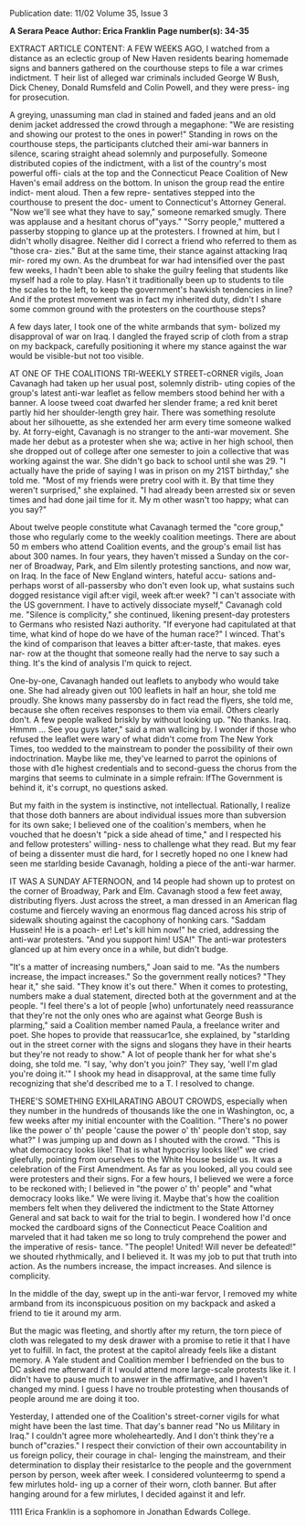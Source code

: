 Publication date: 11/02
Volume 35, Issue 3

**A Serara Peace**
**Author: Erica Franklin**
**Page number(s): 34-35**

EXTRACT ARTICLE CONTENT:
A FEW WEEKS AGO, I watched from a distance as an eclectic group 
of New Haven residents bearing homemade signs and banners 
gathered on the courthouse steps to file a war crimes indictment. 
T heir list of alleged war criminals included George W Bush, Dick 
Cheney, Donald Rumsfeld and Colin Powell, and they were press-
ing for prosecution. 

A greying, unassuming man clad in stained and faded jeans and 
an old denim jacket addressed the crowd through a megaphone: 
"We are resisting and showing our protest to the ones in power!" 
Standing in rows on the courthouse steps, the participants clutched 
their ami-war banners in silence, scaring straight ahead solemnly 
and purposefully. Someone 
distributed 
copies of the 
indictment, with a list of the 
country's most powerful offi-
cials at the top and the 
Connecticut Peace Coalition 
of New Haven's email address 
on the bottom. In unison the 
group read the entire indict-
ment aloud. Then a few repre-
sentatives stepped into the 
courthouse to present the doc-
ument 
to 
Connecticut's 
Attorney General. "Now we'll 
see what they have to say," 
someone remarked smugly. 
There was applause and a hesitant chorus of"yays." 
"Sorry people," muttered a passerby stopping to glance up at 
the protesters. I frowned at him, but I didn't wholly disagree. 
Neither did I correct a friend who referred to them as "those cra-
zies." But at the same time, their stance against attacking Iraq mir-
rored my own. As the drumbeat for war had intensified over the 
past few weeks, I hadn't been able to shake the guilry feeling that 
students like myself had a role to play. Hasn't it traditionally been 
up to students to tile the scales to the left, to keep the government's 
hawkish tendencies in line? And if the protest movement was in fact 
my inherited duty, didn't I share some common ground with the 
protesters on the courthouse steps? 

A few days later, I took one of the white armbands that sym-
bolized my disapproval of war on Iraq. I dangled the frayed scrip of 
cloth from a strap on my backpack, carefully positioning it where 
my stance against the war would be visible-but not too visible. 

AT ONE OF THE COALITIONS TRI-WEEKLY STREET-cORNER vigils, 
Joan Cavanagh had taken up her usual post, solemnly distrib-
uting copies of the group's latest anti-war leaflet as fellow members 
stood behind her with a banner. A loose tweed coat dwarfed her 
slender frame; a red knit beret partly hid her shoulder-length grey 
hair. There was something resolute about her silhouette, as she 
extended her arm every time someone walked by. At forry-eight, 
Cavanagh is no stranger to the anti-war movement. She made her 
debut as a protester when she wa; active in her high school, then she 
dropped out of college after one semester to join a collective that 
was working against the war. She didn't go back to school until she 
was 29. "I actually have the pride of saying I was in prison on my 
21ST birthday," she told me. "Most of my friends were pretry cool 
with it. By that time they weren't surprised," she explained. "I had 
already been arrested 
six or seven times 
and had done jail 
time for 
it. 
My 
m other wasn't too 
happy; what can you 
say?" 

About 
twelve 
people 
constitute 
what 
Cavanagh 
termed the 
"core 
group," those who 
regularly come to 
the weekly coalition 
meetings. There are 
about 50 m embers 
who attend Coalition events, and the group's email list has about 
300 names. In four years, they haven't missed a Sunday on the cor-
ner of Broadway, Park, and Elm silently protesting sanctions, and 
now war, on Iraq. In the face of New England winters, hateful accu-
sations and-perhaps worst of all-passersby who don't even look 
up, what sustains such dogged resistance vigil aft:er vigil, week aft:er 
week? "I can't associate with the US government. I have to actively 
dissociate myself," Cavanagh cold me. "Silence is complicity," she 
continued, likening present-day protesters to Germans who resisted 
Nazi authority. "If everyone had capitulated at that time, what kind 
of hope do we have of the human race?" I winced. That's the kind 
of comparison that leaves a bitter aft:er-taste, that makes. eyes nar-
row at the thought that someone really had the nerve to say such a 
thing. It's the kind of analysis I'm quick to reject. 

One-by-one, Cavanagh handed out leaflets to anybody who 
would take one. She had already given out 100 leaflets in half an 
hour, she told me proudly. She knows many passersby do in fact 
read the flyers, she told me, because she often receives responses to 
them via email. Others clearly don't. A few people walked briskly by 
without looking up. "No thanks. Iraq. Hmmm ... See you guys 
later," said a man wallcing by. I wonder if those who refused the 
leaflet were wary of what didn't come from The New York Times, 
too wedded to the mainstream to ponder the possibility of their 
own indoctrination. Maybe like me, they've learned to parrot the 
opinions of those with d1e highest credentials and to second-guess 
the chorus from the margins that seems to culminate in a simple 
refrain: IfThe Government is behind it, it's corrupt, no questions 
asked. 

But my faith in the system is instinctive, not intellectual. 
Rationally, I realize that those doth banners are about individual 
issues more than subversion for its own sake; I believed one of the 
coalition's members, when he vouched that he doesn't "pick a side 
ahead of time," and I respected his and fellow protesters' willing-
ness to challenge what they read. But my fear of being a dissenter 
must die hard, for I secretly hoped no one I knew had seen me 
starlding beside Cavanagh, holding a piece of the anti-war harmer. 

IT WAS A SUNDAY AFTERNOON, and 14 people had shown up to 
protest on the corner of Broadway, Park and Elm. Cavanagh 
stood a few feet away, distributing flyers. Just across the street, a 
man dressed in an American flag costume and fiercely waving an 
enormous flag danced across his strip of sidewalk shouting against 
the cacophony of honking cars. "Saddam Hussein! He is a poach-
er! Let's kill him now!" he cried, addressing the anti-war protesters. 
"And you support him! USA!" The anti-war protesters glanced up 
at him every once in a while, but didn't budge. 

"It's a matter of increasing numbers," Joan said to me. "As the 
numbers increase, the impact increases." So the government really 
notices? "They hear it," she said. "They know it's out there." When 
it comes to protesting, numbers make a dual statement, directed 
both at the government and at the people. "I feel there's a lot of 
people [who) unfortunately need reassurance that they're not the 
only ones who are against what George Bush is plarming," said a 
Coalition member named Paula, a freelance writer and poet. She 
hopes to provide that reassucar1ce, she explained, by "starlding out 
in the street corner with the signs and slogans they have in their 
hearts but they're not ready to show." A lot of people thank her for 
what she's doing, she told me. "I say, 'why don't you join?' They say, 
'well I'm glad you're doing it.'" I shook my head in disapproval, at 
the same time fully recognizing that she'd described me to a T. I 
resolved to change. 

THERE'S SOMETHING EXHILARATING ABOUT CROWDS, especially 
when they number in the hundreds of thousands like the one in 
Washington, oc, a few weeks after my initial encounter with the 
Coalition. "There's no power like the power o' th' people 'cause the 
power o' th' people don't stop, say what?" I was jumping up and 
down as I shouted with the crowd. "This is what democracy looks 
like! That is what hypocrisy looks like!" we cried gleefully, pointing 
from ourselves to the White House beside us. It was a celebration 
of the First Amendment. As far as you looked, all you could see 
were protesters and their signs. For a few hours, I believed we were 
a force to be reckoned with; I believed in "the power o' th' people" 
and "what democracy looks like." We were living it. Maybe that's 
how the coalition members felt when they delivered the indictment 
to the State Attorney General and sat back to wait for the trial to 
begin. I wondered how I'd once mocked the cardboard signs of the 
Connecticut Peace Coalition and marveled that it had taken me so 
long to truly comprehend the power and the imperative of resis-
tance. "The people! United! Will never be defeated!" we shouted 
rhythmically, and I believed it. It was my job to put that truth into 
action. As the numbers increase, the impact increases. And silence 
is complicity. 

In the middle of the day, swept up in the anti-war fervor, I 
removed my white armband from its inconspicuous position on my 
backpack and asked a friend to tie it around my arm. 

But the magic was fleeting, and shortly after my return, the 
torn piece of cloth was relegated to my desk drawer with a promise 
to retie it that I have yet to fulfill. In fact, the protest at the capitol 
already feels like a distant memory. A Yale student and Coalition 
member I befriended on the bus to DC asked me afterward if it I 
would attend more large-scale protests like it. I didn't have to pause 
much to answer in the affirmative, and I haven't changed my mind. 
I guess I have no trouble protesting when thousands of people 
around me are doing it too. 

Yesterday, I attended one of the Coalition's street-corner vigils 
for what might have been the last time. That day's banner read "No 
us Military in Iraq." I couldn't agree more wholeheartedly. And I 
don't think they're a bunch of"crazies." I respect their conviction of 
their own accountability in us foreign policy, their courage in chal-
lenging the mainstream, and their determination to display their 
resistarlce to the people and the government person by person, week 
after week. I considered volunteermg to spend a few mirlutes hold-
ing up a corner of their worn, cloth banner. But after hanging 
around for a few mirlutes, I decided against it and lefr. 

1111 
Erica Franklin is a sophomore in Jonathan Edwards College.